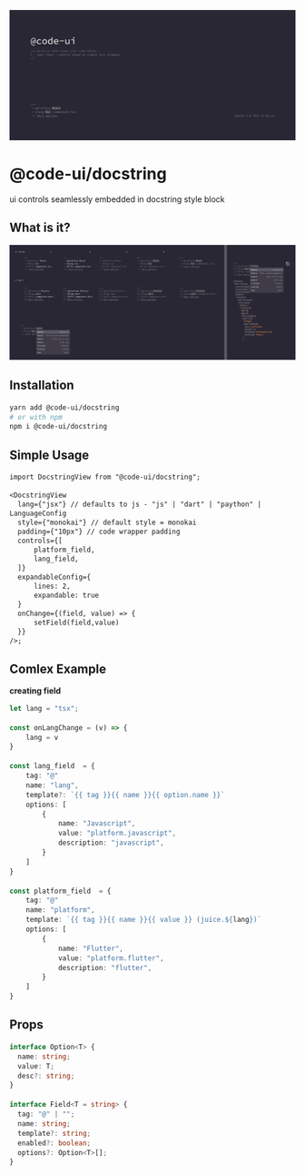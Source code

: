 ![](../../branding/cover.png)

# @code-ui/docstring

ui controls seamlessly embedded in docstring style block

## What is it?

![](../../branding/control-in-comment.png)

## Installation

```sh
yarn add @code-ui/docstring
# or with npm
npm i @code-ui/docstring
```

## Simple Usage

```tsx
import DocstringView from "@code-ui/docstring";

<DocstringView
  lang={"jsx"} // defaults to js - "js" | "dart" | "paython" | LanguageConfig
  style={"monokai"} // default style = monokai
  padding={"10px"} // code wrapper padding
  controls={[
      platform_field,
      lang_field,
  ]}
  expandableConfig={
      lines: 2,
      expandable: true
  }
  onChange={(field, value) => {
      setField(field,value)
  }}
/>;

```

## Comlex Example

**creating field**

```ts
let lang = "tsx";

const onLangChange = (v) => {
    lang = v
}

const lang_field  = {
    tag: "@"
    name: "lang",
    template?: `{{ tag }}{{ name }}{{ option.name }}`
    options: [
        {
            name: "Javascript",
            value: "platform.javascript",
            description: "javascript",
        }
    ]
}

const platform_field  = {
    tag: "@"
    name: "platform",
    template: `{{ tag }}{{ name }}{{ value }} (juice.${lang})`
    options: [
        {
            name: "Flutter",
            value: "platform.flutter",
            description: "flutter",
        }
    ]
}

```

## Props

```ts
interface Option<T> {
  name: string;
  value: T;
  desc?: string;
}

interface Field<T = string> {
  tag: "@" | "";
  name: string;
  template?: string;
  enabled?: boolean;
  options?: Option<T>[];
}
```
